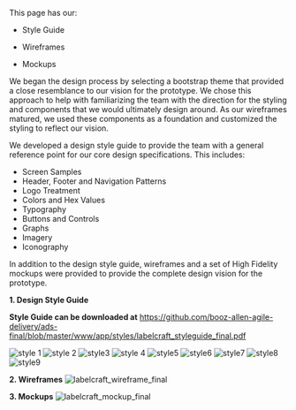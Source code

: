 This page has our:

- Style Guide

- Wireframes

- Mockups

We began the design process by selecting a bootstrap theme that provided a close resemblance to our vision for the prototype. We chose this approach to help with familiarizing the team with the direction for the styling and components that we would ultimately design around. As our wireframes matured, we used these components as a foundation and customized the styling to reflect our vision.

We developed a design style guide to provide the team with a general reference point for our core design specifications. This includes:

* Screen Samples
* Header, Footer and Navigation Patterns
* Logo Treatment
* Colors and Hex Values
* Typography
* Buttons and Controls
* Graphs
* Imagery
* Iconography

In addition to the design style guide, wireframes and a set of High Fidelity mockups were provided to provide the complete design vision for the prototype.

**1. Design Style Guide**

**Style Guide can be downloaded at**
https://github.com/booz-allen-agile-delivery/ads-final/blob/master/www/app/styles/labelcraft_styleguide_final.pdf

![style 1](https://cloud.githubusercontent.com/assets/12210285/8508285/645709e0-2238-11e5-9c1f-59dbeebb4d4c.png)
![style 2](https://cloud.githubusercontent.com/assets/12210285/8508284/64567066-2238-11e5-8095-6924c4689785.png)
![style3](https://cloud.githubusercontent.com/assets/12210285/8508283/645645b4-2238-11e5-8c69-6f3511346b1d.png)
![style 4](https://cloud.githubusercontent.com/assets/12210285/8508281/644f8756-2238-11e5-9b69-c945b046afad.png)
![style5](https://cloud.githubusercontent.com/assets/12210285/8508282/644fd18e-2238-11e5-92a6-331dec7cb6d9.png)
![style6](https://cloud.githubusercontent.com/assets/12210285/8508279/644e3c66-2238-11e5-8132-3417e0b55424.png)
![style7](https://cloud.githubusercontent.com/assets/12210285/8508277/644d5300-2238-11e5-836a-dde4108ccf6f.png)
![style8](https://cloud.githubusercontent.com/assets/12210285/8508278/644d6020-2238-11e5-816c-7e39a4de70c7.png)
![style9](https://cloud.githubusercontent.com/assets/12210285/8508280/644e4904-2238-11e5-862d-0c33aed1d467.png)

**2. Wireframes**
![labelcraft_wireframe_final](https://cloud.githubusercontent.com/assets/11598168/8410160/6b06ea7c-1e4a-11e5-8858-2511d114382e.png)

**3. Mockups**
![labelcraft_mockup_final](https://cloud.githubusercontent.com/assets/11598168/8410145/579140dc-1e4a-11e5-8ea3-bae0e106a07a.png)
